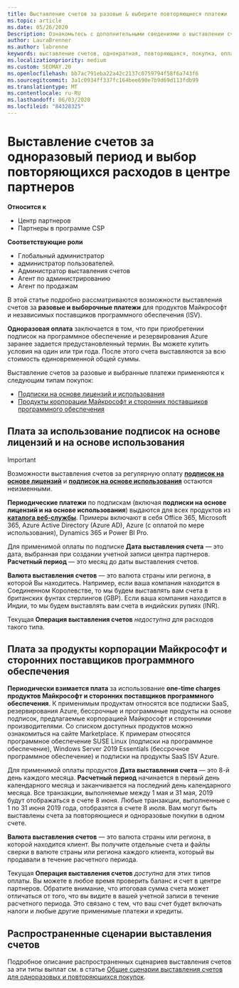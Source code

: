 ```yaml
---
title: Выставление счетов за разовые & выберите повторяющиеся платежи
ms.topic: article
ms.date: 05/26/2020
Description: Ознакомьтесь с дополнительными сведениями о выставлении счетов в центре партнеров по одноразовому выставлению счетов, чтобы заранее заданные условия и выставление счетов за выбор, повторяющиеся расходы.
author: LauraBrenner
ms.author: labrenne
keywords: выставление счетов, однократная, повторяющаяся, покупка, оплата, независимый поставщик
ms.localizationpriority: medium
ms.custom: SEOMAY.20
ms.openlocfilehash: bb7ac791eba22a42c2137c0759794f58f6a743f6
ms.sourcegitcommit: 3a1c0934ff337fc164bee690e7b9d69d113fdb99
ms.translationtype: MT
ms.contentlocale: ru-RU
ms.lasthandoff: 06/03/2020
ms.locfileid: "84328325"
---
```

# <a name="billing-for-one-time-and-select-recurring-charges-in-partner-center"></a>Выставление счетов за одноразовый период и выбор повторяющихся расходов в центре партнеров

**Относится к**
- Центр партнеров
- Партнеры в программе CSP

**Соответствующие роли**
- Глобальный администратор
- администратор пользователей.
- Администратор выставления счетов
- Агент по администрированию
- Агент по продажам

В этой статье подробно рассматриваются возможности выставления счетов за **разовые и выборочные платежи** для продуктов Майкрософт и независимых поставщиков программного обеспечения (ISV). 

**Одноразовая оплата** заключается в том, что при приобретении подписок на программное обеспечение и резервирования Azure заранее задается предустановленный термин. Вы можете купить условия на один или три года. После этого счета выставляются за всю стоимость единовременной общей суммы.

Выставление счетов за разовые и выбранные платежи применяются к следующим типам покупок:

- [Подписки на основе лицензий и использования](#license-based-and-usage-based-subscription-charges)
- [Продукты корпорации Майкрософт и сторонних поставщиков программного обеспечения](#microsoft-and-third-party-isv-product-charges)

## <a name="license-based-and-usage-based-subscription-charges"></a>Плата за использование подписок на основе лицензий и на основе использования

> [!IMPORTANT]
> Возможности выставления счетов за регулярную оплату [**подписок на основе лицензий**](license-based-billing.md) и [**подписок на основе использования**](usage-based-billing.md) остаются неизменными.

**Периодические платежи** по подпискам (включая **подписки на основе лицензий и на основе использования**) выдаются для всех продуктов из [**каталога веб-службы**](https://partner.microsoft.com/commerce/preferredoffers/list). Примеры включают в себя Office 365, Microsoft 365, Azure Active Directory (Azure AD), Azure (с оплатой по мере использования), Dynamics 365 и Power BI Pro.

Для применимой оплаты по подписке **Дата выставления счета** — это дата, выбранная при создании учетной записи центра партнеров. **Расчетный период** — это месяц до даты выставления счетов.

**Валюта выставления счетов** — это валюта страны или региона, в которой Вы находитесь. Например, если ваша компания находится в Соединенном Королевстве, то мы будем выставлять вам счета в британских фунтах стерлингов (GBP). Если ваша компания находится в Индии, то мы будем выставлять вам счета в индийских рупиях (INR).

Текущая **Операция выставления счетов** *недоступна* для расходов такого типа.

## <a name="microsoft-and-third-party-isv-product-charges"></a>Плата за продукты корпорации Майкрософт и сторонних поставщиков программного обеспечения

**Периодически взимается плата** за использование **one-time charges** **продуктов Майкрософт и сторонних поставщиков программного обеспечения**. К применимым продуктам относятся все подписки SaaS, резервирования Azure, бессрочные и программные продукты на основе подписок, предлагаемые корпорацией Майкрософт и сторонними производителями. Со списком доступных продуктов можно ознакомиться на сайте Marketplace. К примерам относятся программное обеспечение SUSE Linux (подписки на программное обеспечение), Windows Server 2019 Essentials (бессрочное программное обеспечение) и подписки на продукты SaaS ISV Azure.

Для применимой оплаты продуктов **Дата выставления счета** — это 8-й день каждого месяца. **Расчетный период** начинается в первый день календарного месяца и заканчивается на последний день календарного месяца. Все транзакции, выполняемые между 1 мая и 31 мая, 2019 будут отображаться в счете 8 июня. Любые транзакции, выполненные с 1 по 31 июня 2019 года, отобразятся в счете 8 июля. Вам могут быть выставлены счета за повторяющиеся и одноразовые покупки в одном счете.

**Валюта выставления счетов** — это валюта страны или региона, в которой находится клиент. Вы получите отдельные счета и файлы сверки в валюте страны или региона каждого клиента, который вы продавали в течение расчетного периода.

Текущая **Операция выставления счетов** *доступна* для этих типов оплаты. Вы можете в любое время проверить баланс и счет в центре партнеров. Обратите внимание, что итоговая сумма счета может отличаться от того, что вы видите в вашей учетной записи в течение расчетного периода. Это связано с тем, что ваш счет будет включать налоги и любые другие применимые платежи и кредиты.

## <a name="common-billing-scenarios"></a>Распространенные сценарии выставления счетов

Подробное описание распространенных сценариев выставления счетов за эти типы выплат см. в статье [Общие сценарии выставления счетов для одноразовых и повторяющихся покупок](common-billing-scenarios-onetime-recurring.md).
